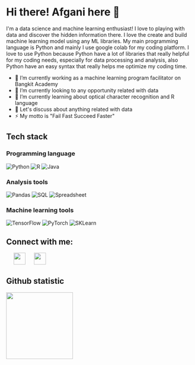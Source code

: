 # Hi there! Afgani here 👋

I'm a data science and machine learning enthusiast! I love to playing with data and discover the hidden information there. I love the create and build machine learning model using any ML libraries. My main programming language is Python and mainly I use google colab for my coding platform. I love to use Python because Python have a lot of libraries that really helpful for my coding needs, especially for data processing and analysis, also Python have an easy syntax that really helps me optimize my coding time.

- 🔭 I’m currently working as a machine learning program facilitator on Bangkit Academy
- 👯 I’m currently looking to any opportunity related with data
- 🌱 I’m currently learning about optical character recognition and R language
- 💬 Let's discuss about anything related with data
- ⚡ My motto is "Fail Fast Succeed Faster"

## Tech stack

### Programming language
![Python](https://img.shields.io/badge/python-3773A5?style=for-the-badge&logo=python&logoColor=white)
![R](https://img.shields.io/badge/r-165caa?style=for-the-badge&logo=r&logoColor=white)
![Java](https://img.shields.io/badge/Java-ED8B00?style=for-the-badge&logo=java&logoColor=white) 

### Analysis tools
![Pandas](https://img.shields.io/badge/Pandas-150458?style=for-the-badge&logo=pandas&logoColor=white)
![SQL](https://img.shields.io/badge/SQL-00688F?style=for-the-badge&logo=mysql&logoColor=white)
![Spreadsheet](https://img.shields.io/badge/Spreadsheet-229170?style=for-the-badge&logo=microsoftexcel&logoColor=white)

### Machine learning tools
![TensorFlow](https://img.shields.io/badge/TensorFlow-FF6F00?style=for-the-badge&logo=tensorflow&logoColor=white)
![PyTorch](https://img.shields.io/badge/PyTorch-EE4C2C?style=for-the-badge&logo=pytorch&logoColor=white)
![SKLearn](https://img.shields.io/badge/SKLearn-F89939?style=for-the-badge&logo=scikitlearn&logoColor=white)

## Connect with me:
&nbsp;&nbsp;&nbsp;&nbsp;&nbsp;<a href="https://www.linkedin.com/in/afganifajar/"><img src="https://upload.wikimedia.org/wikipedia/commons/thumb/c/ca/LinkedIn_logo_initials.png/768px-LinkedIn_logo_initials.png" width="32"></a>
&nbsp;&nbsp;&nbsp;&nbsp;&nbsp;<a href="mailto:afganifajarrizky@gmail.com"><img src="https://upload.wikimedia.org/wikipedia/commons/thumb/7/7e/Gmail_icon_%282020%29.svg/2560px-Gmail_icon_%282020%29.svg.png" width="32"></a>

## Github statistic
<p align="left">
<a href="https://github.com/ramdhanjr11">
  <img height="180em" src="https://github-readme-stats-eight-theta.vercel.app/api?username=afganifajar&show_icons=true&theme=tokyonight&include_all_commits=true&count_private=true"/>
</a>
</p>

<!--
**afganifajar/afganifajar** is a ✨ _special_ ✨ repository because its `README.md` (this file) appears on your GitHub profile.
-->
